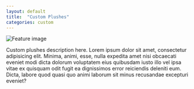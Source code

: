 ```yaml
---
layout: default
title:  "Custom Plushes"
categories: custom
---
```


![Feature image](http://placehold.it/800x500)

Custom plushes description here. Lorem ipsum dolor sit amet, consectetur adipisicing elit. Minima, animi, esse, nulla expedita amet nisi obcaecati eveniet modi dicta dolorum voluptatem eius quibusdam iusto illo vel ipsa vitae ex quisquam odit fugit ea dignissimos error reiciendis deleniti eum. Dicta, labore quod quasi quo animi laborum sit minus recusandae excepturi eveniet?